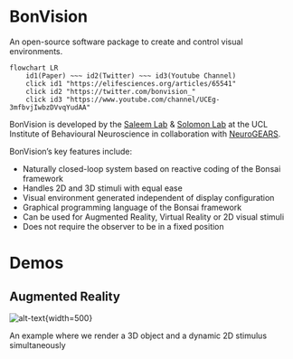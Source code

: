 # BonVision
An open-source software package to create and control visual environments.

```mermaid
flowchart LR
    id1(Paper) ~~~ id2(Twitter) ~~~ id3(Youtube Channel)
    click id1 "https://elifesciences.org/articles/65541"
    click id2 "https://twitter.com/bonvision_"
    click id3 "https://www.youtube.com/channel/UCEg-3mfbvjIwbzDVvqYudAA"
```   

BonVision is developed by the [Saleem Lab](https://www.saleemlab.com/) & [Solomon Lab](https://solomonlab.info/) at the UCL Institute of Behavioural Neuroscience in collaboration with [NeuroGEARS](https://neurogears.org/).

BonVision’s key features include:

- Naturally closed-loop system based on reactive coding of the Bonsai framework
- Handles 2D and 3D stimuli with equal ease
- Visual environment generated independent of display configuration
- Graphical programming language of the Bonsai framework
- Can be used for Augmented Reality, Virtual Reality or 2D visual stimuli
- Does not require the observer to be in a fixed position


# Demos
## Augmented Reality
![alt-text](~/images/DemoAR_V3.webp){width=500} 

An example where we render a 3D object and a dynamic 2D stimulus simultaneously